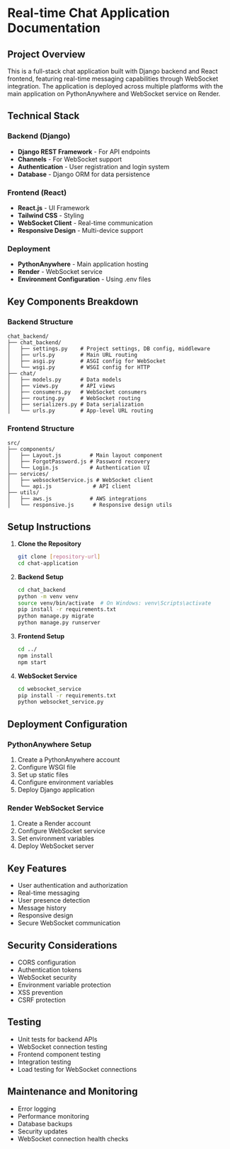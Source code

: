 # Real-time Chat Application Documentation
## Project Overview
This is a full-stack chat application built with Django backend and React frontend, featuring real-time messaging capabilities through WebSocket integration. The application is deployed across multiple platforms with the main application on PythonAnywhere and WebSocket service on Render.

## Technical Stack
### Backend (Django)
- **Django REST Framework** - For API endpoints
- **Channels** - For WebSocket support
- **Authentication** - User registration and login system
- **Database** - Django ORM for data persistence

### Frontend (React)
- **React.js** - UI Framework
- **Tailwind CSS** - Styling
- **WebSocket Client** - Real-time communication
- **Responsive Design** - Multi-device support

### Deployment
- **PythonAnywhere** - Main application hosting
- **Render** - WebSocket service
- **Environment Configuration** - Using .env files

## Key Components Breakdown

### Backend Structure
```
chat_backend/
├── chat_backend/
│   ├── settings.py    # Project settings, DB config, middleware
│   ├── urls.py        # Main URL routing
│   ├── asgi.py        # ASGI config for WebSocket
│   └── wsgi.py        # WSGI config for HTTP
├── chat/
│   ├── models.py      # Data models
│   ├── views.py       # API views
│   ├── consumers.py   # WebSocket consumers
│   ├── routing.py     # WebSocket routing
│   ├── serializers.py # Data serialization
│   └── urls.py        # App-level URL routing
```

### Frontend Structure
```
src/
├── components/
│   ├── Layout.js         # Main layout component
│   ├── ForgotPassword.js # Password recovery
│   └── Login.js          # Authentication UI
├── services/
│   ├── websocketService.js # WebSocket client
│   └── api.js             # API client
├── utils/
│   ├── aws.js            # AWS integrations
│   └── responsive.js      # Responsive design utils
```

## Setup Instructions

1. **Clone the Repository**
   ```bash
   git clone [repository-url]
   cd chat-application
   ```

2. **Backend Setup**
   ```bash
   cd chat_backend
   python -m venv venv
   source venv/bin/activate  # On Windows: venv\Scripts\activate
   pip install -r requirements.txt
   python manage.py migrate
   python manage.py runserver
   ```

3. **Frontend Setup**
   ```bash
   cd ../
   npm install
   npm start
   ```

4. **WebSocket Service**
   ```bash
   cd websocket_service
   pip install -r requirements.txt
   python websocket_service.py
   ```

## Deployment Configuration

### PythonAnywhere Setup
1. Create a PythonAnywhere account
2. Configure WSGI file
3. Set up static files
4. Configure environment variables
5. Deploy Django application

### Render WebSocket Service
1. Create a Render account
2. Configure WebSocket service
3. Set environment variables
4. Deploy WebSocket server

## Key Features
- User authentication and authorization
- Real-time messaging
- User presence detection
- Message history
- Responsive design
- Secure WebSocket communication

## Security Considerations
- CORS configuration
- Authentication tokens
- WebSocket security
- Environment variable protection
- XSS prevention
- CSRF protection

## Testing
- Unit tests for backend APIs
- WebSocket connection testing
- Frontend component testing
- Integration testing
- Load testing for WebSocket connections

## Maintenance and Monitoring
- Error logging
- Performance monitoring
- Database backups
- Security updates
- WebSocket connection health checks
